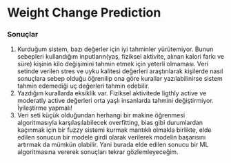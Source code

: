 # Weight Change Prediction
### Sonuçlar
1. Kurduğum sistem, bazı değerler için iyi tahminler yürütemiyor. Bunun sebepleri kullandığım inputların(yaş, fiziksel aktivite, alınan kalori farkı ve süre) kişinin kilo değişimini tahmin etmek için yeterli olmaması. Veri setinde verilen stres ve uyku kalitesi değerleri araştırılarak kişilerde nasıl sonuçlara sebep olduğu öğrenilip ona göre kurallar yazılabilinirse sistem tahmin edemediği uç değerleri tahmin edebilir.
2. Yazdığım kurallarda eksiklik var. Fiziksel aktivitede ligthly active ve moderatly active değerleri orta yaşlı insanlarda tahmini değiştirmiyor. İyileştirme yapmalı!
3. Veri seti küçük olduğundan herhangi bir makine öğrenmesi algoritmasıyla karşılaşılabilecek overfitting, bias gibi durumlardan kaçınmak için bir fuzzy sistemi kurmak mantıklı olmakla birlikte, elde edilen sonucun bir modele girdi olarak verilerek modelin başarısını artırmak da mümkün olabilir. Yani burada elde edilen sonucu bir ML algoritmasına vererek sonuçları tekrar gözlemleyeceğim.
